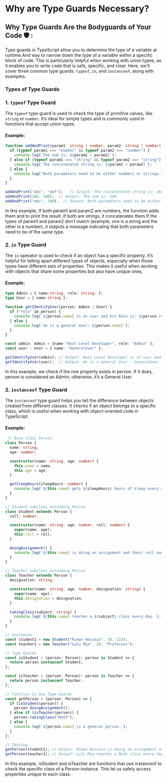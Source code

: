 # Why are Type Guards Necessary? 
## Why Type Guards Are the Bodyguards of Your Code 🛡️ :

Type guards in TypeScript allow you to determine the type of a variable at runtime.And way to narrow down the type of a variable within a specific block of code. This is particularly helpful when working with union types, as it enables you to write code that is safe, specific, and clear. Here, we'll cover three common type guards: `typeof`, `in`, and `instanceof`, along with examples.

### Types of Type Guards
### 1. `typeof` Type Guard
The `typeof` type guard is used to check the type of primitive values, like `string` or `number`. It’s ideal for simple types and is commonly used in functions that accept union types.

#### Example:
```typescript
function addAndPrint(param1: string | number, param2: string | number) {
  if (typeof param1 === "number" && typeof param2 === "number") {
    console.log(`The sum is: ${param1 + param2}`);
  } else if (typeof param1 === "string" && typeof param2 === "string") {
    console.log(`The concatenated string is: ${param1 + param2}`);
  } else {
    console.log("Both parameters need to be either numbers or strings.");
  }
}

addAndPrint("abc", "def");   // Output: The concatenated string is: abcdef
addAndPrint(100, 100);  // Output: The sum is: 200
addAndPrint("abc", 200);  // Output: Both parameters need to be either numbers or strings.

```
In this example, If both param1 and param2 are numbers, the function adds them and to print the result .If both are strings, it concatenates them.If the types of param1 and param2 don’t match (example, one is a string and the other is a number), it outputs a message indicating that both parameters need to be of the same type.

### 2. `in` Type Guard
The `in` operator is used to check if an object has a specific property. It’s helpful for telling apart different types of objects, especially when those types have different sets of properties. This makes it useful when working with objects that share some properties but also have unique ones,

#### Example:
```typescript
type Admin = { name:string, role: string; };
type User = { name:string };

function getIdentifyUser(person: Admin | User) {
  if ("role" in person) {
    console.log(`${person.name} is an user and his Role is: ${person.role}`);
  } else {
    console.log(`He is a general User: ${person.name}`);
  }
}

const admin: Admin = {name:"Next Level Developer", role: "Admin" };
const user : User = { name: "GeneralUser" };

getIdentifyUser(admin); // Output: Next Level Developer is an user and his Role is: Admin
getIdentifyUser(user);  // Output: He is a general User : GeneralUser
```
In this example, we check if the role property exists in person. If it does, person is considered an Admin; otherwise, it’s a General User.

### 2. `instanceof` Type Guard
The `instanceof` type guard helps you tell the difference between objects created from different classes. It checks if an object belongs to a specific class, which is useful when working with object-oriented code in TypeScript.

#### Example:
```typescript 
 // Base class Person
class Person {
  name: string;
  age: number;

  constructor(name: string, age: number) {
    this.name = name;
    this.age = age;
  }

  getSleepHours(sleepHours: number) {
    console.log(`${this.name} gets ${sleepHours} hours of sleep every day.`);
  }
}

// Student subclass extending Person
class Student extends Person {
  roll: number;

  constructor(name: string, age: number, roll: number) {
    super(name, age);
    this.roll = roll;
  }

  doingAssignment() {
    console.log(`${this.name} is doing an assignment and their roll number is ${this.roll}.`);
  }
}

// Teacher subclass extending Person
class Teacher extends Person {
  designation: string;

  constructor(name: string, age: number, designation: string) {
    super(name, age);
    this.designation = designation;
  }

  takingClass(subject: string) {
    console.log(`${this.name} teaches a ${subject} class every day.`);
  }
}

// Instances
const student1 = new Student("Rimon Hossain", 20, 222);
const teacher1 = new Teacher("Lalu Mya", 20, "Professor");

// Type Guards
const isStudent = (person: Person): person is Student => {
  return person instanceof Student;
};

const isTeacher = (person: Person): person is Teacher => {
  return person instanceof Teacher;
};

// Function to Use Type Guards
const getPerson = (person: Person) => {
  if (isStudent(person)) {
    person.doingAssignment();
  } else if (isTeacher(person)) {
    person.takingClass("Math");
  } else {
    console.log(`${person.name} is a general person.`);
  }
};

// Testing
getPerson(student1); // Output: Rimon Hossain is doing an assignment and their roll number is 222.
getPerson(teacher1); // Output: Lalu Mya teaches a Math class every day.
```
In this example, isStudent and isTeacher are functions that use instanceof to check the specific class of a Person instance. This let us safely access properties unique to each class.

